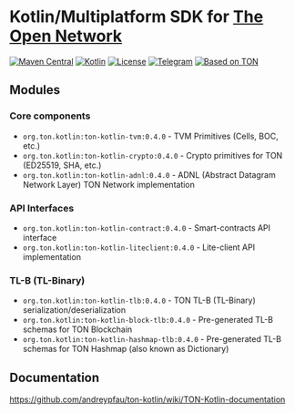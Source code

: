 # Kotlin/Multiplatform SDK for [The Open Network](https://ton.org)

[![Maven Central][maven-central-svg]][maven-central]
[![Kotlin][kotlin-svg]][kotlin]
[![License][license-svg]][license]
[![Telegram][telegram-svg]][telegram]
[![Based on TON][ton-svg]][ton]

## Modules

### Core components

* `org.ton.kotlin:ton-kotlin-tvm:0.4.0` - TVM Primitives (Cells, BOC, etc.)
* `org.ton.kotlin:ton-kotlin-crypto:0.4.0` - Crypto primitives for TON (ED25519, SHA, etc.)
* `org.ton.kotlin:ton-kotlin-adnl:0.4.0` - ADNL (Abstract Datagram Network Layer) TON Network implementation

### API Interfaces

* `org.ton.kotlin:ton-kotlin-contract:0.4.0` - Smart-contracts API interface
* `org.ton.kotlin:ton-kotlin-liteclient:0.4.0` - Lite-client API implementation

### TL-B (TL-Binary)

* `org.ton.kotlin:ton-kotlin-tlb:0.4.0` - TON TL-B (TL-Binary) serialization/deserialization
* `org.ton.kotlin:ton-kotlin-block-tlb:0.4.0` - Pre-generated TL-B schemas for TON Blockchain
* `org.ton.kotlin:ton-kotlin-hashmap-tlb:0.4.0` - Pre-generated TL-B schemas for TON Hashmap (also known as Dictionary)

## Documentation

https://github.com/andreypfau/ton-kotlin/wiki/TON-Kotlin-documentation

<!-- Badges -->

[maven-central]: https://central.sonatype.com/artifact/org.ton.kotlin/ton-kotlin-tvm/0.4.0

[license]: LICENSE

[kotlin]: http://kotlinlang.org

[ton]: https://ton.org

[telegram]: https://t.me/tonkotlin

[maven-central-svg]: https://img.shields.io/maven-central/v/org.ton/ton-kotlin-tvm?color=blue

[kotlin-svg]: https://img.shields.io/badge/Kotlin-1.9.22-blue.svg?logo=kotlin

[telegram-svg]: https://img.shields.io/badge/Telegram-join%20chat-blue.svg?logo=telegram

[ton-svg]: https://img.shields.io/badge/Based%20on-TON-blue

[license-svg]: https://img.shields.io/github/license/andreypfau/ton-kotlin?color=blue
